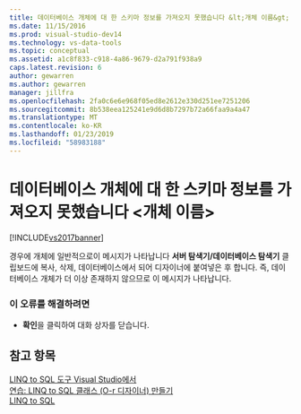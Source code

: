 ```yaml
---
title: 데이터베이스 개체에 대 한 스키마 정보를 가져오지 못했습니다 &lt;개체 이름&gt; | Microsoft Docs
ms.date: 11/15/2016
ms.prod: visual-studio-dev14
ms.technology: vs-data-tools
ms.topic: conceptual
ms.assetid: a1c8f833-c918-4a86-9679-d2a791f938a9
caps.latest.revision: 6
author: gewarren
ms.author: gewarren
manager: jillfra
ms.openlocfilehash: 2fa0c6e6e968f05ed8e2612e330d251ee7251206
ms.sourcegitcommit: 8b538eea125241e9d6d8b7297b72a66faa9a4a47
ms.translationtype: MT
ms.contentlocale: ko-KR
ms.lasthandoff: 01/23/2019
ms.locfileid: "58983188"
---
```

# <a name="could-not-retrieve-schema-information-for-database-object-ltobject-namegt"></a>데이터베이스 개체에 대 한 스키마 정보를 가져오지 못했습니다 &lt;개체 이름&gt;
[!INCLUDE[vs2017banner](../includes/vs2017banner.md)]

  
경우에 개체에 일반적으로이 메시지가 나타납니다 **서버 탐색기/데이터베이스 탐색기** 클립보드에 복사, 삭제, 데이터베이스에서 되어 디자이너에 붙여넣은 후 합니다. 즉, 데이터베이스 개체가 더 이상 존재하지 않으므로 이 메시지가 나타납니다.  
  
### <a name="to-correct-this-error"></a>이 오류를 해결하려면  
  
-   **확인**을 클릭하여 대화 상자를 닫습니다.  
  
## <a name="see-also"></a>참고 항목  
 [LINQ to SQL 도구 Visual Studio에서](../data-tools/linq-to-sql-tools-in-visual-studio2.md)   
 [연습: LINQ to SQL 클래스 (O-r 디자이너) 만들기](http://msdn.microsoft.com/library/35aad4a4-2e8a-46e2-ae09-5fbfd333c233)   
 [LINQ to SQL](http://msdn.microsoft.com/library/73d13345-eece-471a-af40-4cc7a2f11655)
